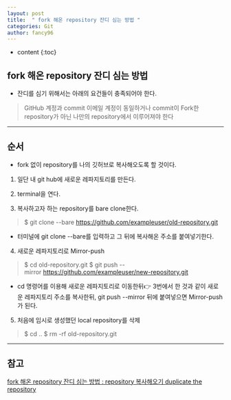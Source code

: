 ```yaml
---
layout: post
title:  " fork 해온 repository 잔디 심는 방법 "
categories: Git
author: fancy96
---
```

* content
{:toc}

## fork 해온 repository 잔디 심는 방법 

* 잔디를 심기 위해서는 아래의 요건들이 충족되어야 한다.

> GitHub 계정과 commit 이메일 계정이 동일하거나
commit이 Fork한 repository가 아닌 나만의 repository에서 이루어져야 한다
---

## 순서

* fork 없이 repository를 나의 깃허브로 복사해오도록 할 것이다.

1. 일단 내 git hub에 새로운 레파지토리를 만든다.

2. terminal을 연다.

3. 복사하고자 하는 repository를 bare clone한다.

> $ git clone --bare https://github.com/exampleuser/old-repository.git

* 터미널에 git clone --bare를 입력하고 그 뒤에 복사해온 주소를 붙여넣기한다.

4. 새로운 레파지토리로 Mirror-push

> $ cd old-repository.git
$ git push --mirror https://github.com/exampleuser/new-repository.git


* cd 명령어를 이용해 새로운 레파지토리로 이동한뒤👉 3번에서 한 것과 같이 새로운 레파지토리 주소를 복사한뒤, git push --mirror 뒤에 붙여넣으면 Mirror-push가 된다.

5. 처음에 임시로 생성했던 local repository를 삭제

> $ cd ..
$ rm -rf old-repository.git

---

## 참고

[fork 해온 repository 잔디 심는 방법 : repository 복사해오기 duplicate the repository](https://soranhan.tistory.com/11)